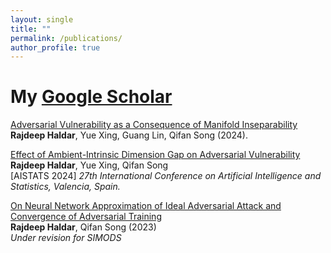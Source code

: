 ```yaml
---
layout: single
title: ""
permalink: /publications/
author_profile: true
---
```

# <i class="fa fa-fw fa-paste"></i> My [Google Scholar](https://scholar.google.com/citations?user=6TXLCaYAAAAJ&hl=en) #

[Adversarial Vulnerability as a Consequence of Manifold Inseparability](https://arxiv.org/pdf/2410.06921)\
**Rajdeep Haldar**, Yue Xing, Guang Lin, Qifan Song (2024).

[Effect of Ambient-Intrinsic Dimension Gap on Adversarial Vulnerability](https://proceedings.mlr.press/v238/haldar24a.html)\
**Rajdeep Haldar**, Yue Xing, Qifan Song\
[AISTATS 2024] _27th International Conference on Artificial Intelligence and Statistics, Valencia, Spain._

[On Neural Network Approximation of Ideal Adversarial Attack and Convergence of Adversarial Training](https://arxiv.org/abs/2307.16099)\
**Rajdeep Haldar**, Qifan Song (2023)\
_Under revision for SIMODS_




